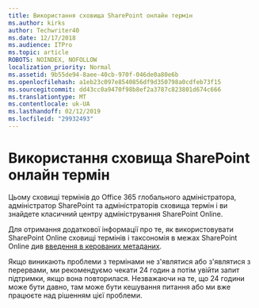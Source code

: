 ```yaml
---
title: Використання сховища SharePoint онлайн термін
ms.author: kirks
author: Techwriter40
ms.date: 12/17/2018
ms.audience: ITPro
ms.topic: article
ROBOTS: NOINDEX, NOFOLLOW
localization_priority: Normal
ms.assetid: 9b55de94-8aee-40cb-970f-046de0a80e6b
ms.openlocfilehash: a1eb23c097e8540856df9d350798a0cdfeb73f15
ms.sourcegitcommit: dd43cc0a9470f98b8ef2a3787c823801d674c666
ms.translationtype: MT
ms.contentlocale: uk-UA
ms.lasthandoff: 02/12/2019
ms.locfileid: "29932493"
---
```

# <a name="how-to-use-the-sharepoint-online-term-store"></a>Використання сховища SharePoint онлайн термін

Цьому сховищі термінів до Office 365 глобального адміністратора, адміністратор SharePoint та адміністраторів сховища термін і ви знайдете класичний центру адміністрування SharePoint Online. 
  
Для отримання додаткової інформації про те, як використовувати SharePoint Online сховищі термінів і таксономія в межах SharePoint Online див [введення в керованих метаданих](https://go.microsoft.com/fwlink/?linkid=2044674&amp;clcid=0x409).
  
Якщо виникають проблеми з термінами не з'являтися або з'являтися з перервами, ми рекомендуємо чекати 24 годин а потім увійти запит підтримки, якщо вона повторилася. Незважаючи на те, що 24 години може бути давно, там може бути кешування питання або ми вже працюєте над рішенням цієї проблеми.
  

